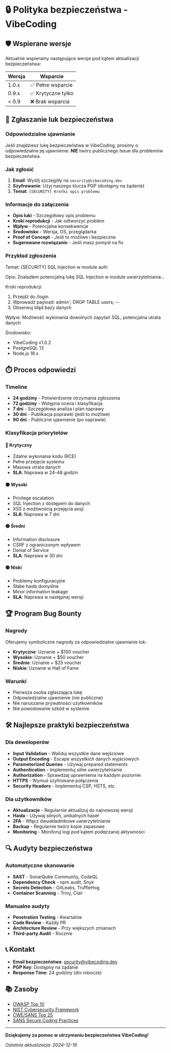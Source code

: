 # 🔒 Polityka bezpieczeństwa - VibeCoding

## 🛡️ Wspierane wersje

Aktualnie wspieramy następujące wersje pod kątem aktualizacji bezpieczeństwa:

| Wersja | Wsparcie           |
| ------ | ------------------ |
| 1.0.x  | ✅ Pełne wsparcie  |
| 0.9.x  | ✅ Krytyczne tylko |
| < 0.9  | ❌ Brak wsparcia   |

## 🚨 Zgłaszanie luk bezpieczeństwa

### Odpowiedzialne ujawnianie

Jeśli znajdziesz lukę bezpieczeństwa w VibeCoding, prosimy o odpowiedzialne jej ujawnienie. **NIE** twórz publicznego Issue dla problemów bezpieczeństwa.

### Jak zgłosić

1. **Email**: Wyślij szczegóły na `security@vibecoding.dev`
2. **Szyfrowanie**: Użyj naszego klucza PGP (dostępny na żądanie)
3. **Temat**: `[SECURITY] Krótki opis problemu`

### Informacje do załączenia

- **Opis luki** - Szczegółowy opis problemu
- **Kroki reprodukcji** - Jak odtworzyć problem
- **Wpływ** - Potencjalne konsekwencje
- **Środowisko** - Wersja, OS, przeglądarka
- **Proof of Concept** - Jeśli to możliwe i bezpieczne
- **Sugerowane rozwiązanie** - Jeśli masz pomysł na fix

### Przykład zgłoszenia

Temat: [SECURITY] SQL Injection w module auth

Opis:
Znalazłem potencjalną lukę SQL Injection w module uwierzytelniania...

Kroki reprodukcji:

1. Przejdź do /login
2. Wprowadź payload: admin'; DROP TABLE users; --
3. Obserwuj błąd bazy danych

Wpływ:
Możliwość wykonania dowolnych zapytań SQL, potencjalna utrata danych

Środowisko:

- VibeCoding v1.0.2
- PostgreSQL 13
- Node.js 18.x

## ⏱️ Proces odpowiedzi

### Timeline

- **24 godziny** - Potwierdzenie otrzymania zgłoszenia
- **72 godziny** - Wstępna ocena i klasyfikacja
- **7 dni** - Szczegółowa analiza i plan naprawy
- **30 dni** - Publikacja poprawki (jeśli to możliwe)
- **90 dni** - Publiczne ujawnienie (po naprawie)

### Klasyfikacja priorytetów

#### 🔴 Krytyczny

- Zdalne wykonanie kodu (RCE)
- Pełne przejęcie systemu
- Masowa utrata danych
- **SLA**: Naprawa w 24-48 godzin

#### 🟠 Wysoki

- Privilege escalation
- SQL Injection z dostępem do danych
- XSS z możliwością przejęcia sesji
- **SLA**: Naprawa w 7 dni

#### 🟡 Średni

- Information disclosure
- CSRF z ograniczonym wpływem
- Denial of Service
- **SLA**: Naprawa w 30 dni

#### 🟢 Niski

- Problemy konfiguracyjne
- Słabe hasła domyślne
- Minor information leakage
- **SLA**: Naprawa w następnej wersji

## 🏆 Program Bug Bounty

### Nagrody

Oferujemy symboliczne nagrody za odpowiedzialne ujawnianie luk:

- **Krytyczne**: Uznanie + $100 voucher
- **Wysokie**: Uznanie + $50 voucher
- **Średnie**: Uznanie + $25 voucher
- **Niskie**: Uznanie w Hall of Fame

### Warunki

- Pierwsza osoba zgłaszająca lukę
- Odpowiedzialne ujawnienie (nie publiczne)
- Nie naruszanie prywatności użytkowników
- Nie powodowanie szkód w systemie

## 🛠️ Najlepsze praktyki bezpieczeństwa

### Dla deweloperów

- **Input Validation** - Waliduj wszystkie dane wejściowe
- **Output Encoding** - Escape wszystkich danych wyjściowych
- **Parameterized Queries** - Używaj prepared statements
- **Authentication** - Implementuj silne uwierzytelnianie
- **Authorization** - Sprawdzaj uprawnienia na każdym poziomie
- **HTTPS** - Wymuś szyfrowane połączenia
- **Security Headers** - Implementuj CSP, HSTS, etc.

### Dla użytkowników

- **Aktualizacje** - Regularnie aktualizuj do najnowszej wersji
- **Hasła** - Używaj silnych, unikalnych haseł
- **2FA** - Włącz dwuskładnikowe uwierzytelnianie
- **Backup** - Regularnie twórz kopie zapasowe
- **Monitoring** - Monitoruj logi pod kątem podejrzanej aktywności

## 🔍 Audyty bezpieczeństwa

### Automatyczne skanowanie

- **SAST** - SonarQube Community, CodeQL
- **Dependency Check** - npm audit, Snyk
- **Secrets Detection** - GitLeaks, TruffleHog
- **Container Scanning** - Trivy, Clair

### Manualne audyty

- **Penetration Testing** - Kwartalnie
- **Code Review** - Każdy PR
- **Architecture Review** - Przy większych zmianach
- **Third-party Audit** - Rocznie

## 📞 Kontakt

- **Email bezpieczeństwa**: security@vibecoding.dev
- **PGP Key**: Dostępny na żądanie
- **Response Time**: 24 godziny (dni robocze)

## 📚 Zasoby

- [OWASP Top 10](https://owasp.org/www-project-top-ten/)
- [NIST Cybersecurity Framework](https://www.nist.gov/cyberframework)
- [CWE/SANS Top 25](https://cwe.mitre.org/top25/)
- [SANS Secure Coding Practices](https://www.sans.org/white-papers/2172/)

---

**Dziękujemy za pomoc w utrzymaniu bezpieczeństwa VibeCoding!**

_Ostatnia aktualizacja: 2024-12-19_
